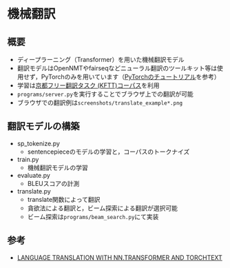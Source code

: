 # 機械翻訳
## 概要
* ディープラーニング（Transformer）を用いた機械翻訳モデル
* 翻訳モデルはOpenNMTやfairseqなどニューラル翻訳のツールキット等は使用せず，PyTorchのみを用いています（[PyTorchのチュートリアル](https://pytorch.org/tutorials/beginner/translation_transformer.html)を参考）
* 学習は[京都フリー翻訳タスク (KFTT)コーパス](http://www.phontron.com/kftt/index-ja.html)を利用
* `programs/server.py`を実行することでブラウザ上での翻訳が可能
* ブラウザでの翻訳例は`screenshots/translate_example*.png`

## 翻訳モデルの構築
* sp_tokenize.py
    * sentencepieceのモデルの学習と，コーパスのトークナイズ
* train.py
    * 機械翻訳モデルの学習
* evaluate.py
    * BLEUスコアの計測
* translate.py
    * translate関数によって翻訳
    * 貪欲法による翻訳と，ビーム探索による翻訳が選択可能
    * ビーム探索は`programs/beam_search.py`にて実装

## 参考
* [LANGUAGE TRANSLATION WITH NN.TRANSFORMER AND TORCHTEXT](https://pytorch.org/tutorials/beginner/translation_transformer.html)

